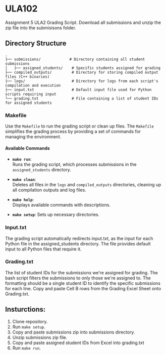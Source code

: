 # ULA102
Assignment 5 ULA2 Grading Script. Download all submissions and unzip the zip file into the submisisons folder.

## Directory Structure
    .
    ├── submissions/             # Directory containing all student submissions
    │   ├── assigned_students/    # Specific students assigned for grading
    ├── compiled_outputs/         # Directory for storing compiled output files (C++ binaries)
    ├── logs/                     # Directory for logs from each script's compilation and execution
    ├── input.txt                 # Default input file used for Python scripts requiring input
    └── grading.txt               # File containing a list of student IDs for assigned students

### Makefile

Use the `Makefile` to run the grading script or clean up files. The `Makefile` simplifies the grading process by providing a set of commands for managing the environment.

#### Available Commands

- **`make run`**:  
  Runs the grading script, which processes submissions in the `assigned_students` directory.

- **`make clean`**:  
  Deletes all files in the `logs` and `compiled_outputs` directories, cleaning up all compilation outputs and log files.

- **`make help`**:  
  Displays available commands with descriptions.

- **`make setup`**:
  Sets up necessary directories.


### Input.txt
The grading script automatically redirects input.txt, as the input for each Python file in the assigned_students directory.
The file provides default input to all Python files that require it.

### Grading.txt
The list of student IDs for the submissions we're assigned for grading. The bash script filters the submissions to only those we're assigned to.
The formatting should be a single student ID to identify the specific submissions for each line. Copy and paste Cell B rows from the Grading Excel Sheet onto Grading.txt.

## Insturctions:
1. Clone repository.
2. Run `make setup`.
3. Copy and paste submissions zip into submissions directory.
4. Unzip submissions zip file.
5. Copy and paste assigned student IDs from Excel into grading.txt
3. Run `make run`.